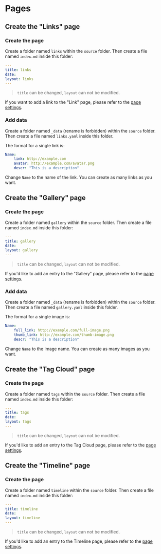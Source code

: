 # Pages

## Create the "Links" page

### Create the page

Create a folder named `links` within the `source` folder. Then create a file named `index.md` inside this folder:

```yaml
---
title: links
date:
layout: links
---
```

> `title` can be changed, `layout` can not be modified.

If you want to add a link to the "Link" page, please refer to the [page settings](/en/intro/#pages).

### Add data

Create a folder named `_data` (rename is forbidden) within the `source` folder. Then create a file named `links.yaml` inside this folder.

The format for a single link is:

```yaml
Name:
    link: http://example.com
    avatar: http://example.com/avatar.png
    descr: "This is a description"
```

Change `Name` to the name of the link. You can create as many links as you want.

## Create the "Gallery" page

### Create the page

Create a folder named `gallery` within the `source` folder. Then create a file named `index.md` inside this folder:

```yaml
---
title: gallery
date:
layout: gallery
---
```

> `title` can be changed, `layout` can not be modified.

If you'd like to add an entry to the "Gallery" page, please refer to the [page settings](/en/intro/#pages).

### Add data

Create a folder named `_data` (rename is forbidden) within the `source` folder. Then create a file named `gallery.yaml` inside this folder.

The format for a single image is:

```yaml
Name:
    full_link: http://example.com/full-image.png
    thumb_link: http://example.com/thumb-image.png
    descr: "This is a description"
```

Change `Name` to the image name. You can create as many images as you want.

## Create the "Tag Cloud" page

### Create the page

Create a folder named `tags` within the `source` folder. Then create a file named `index.md` inside this folder:

```yaml
---
title: tags
date:
layout: tags
---
```

> `title` can be changed, `layout` can not be modified.

If you'd like to add an entry to the Tag Cloud page, please refer to the [page settings](/en/intro/#pages).

## Create the "Timeline" page

### Create the page

Create a folder named `timeline` within the `source` folder. Then create a file named `index.md` inside this folder:

```yaml
---
title: timeline
date:
layout: timeline
---
```

> `title` can be changed, `layout` can not be modified.

If you'd like to add an entry to the Timeline page, please refer to the [page settings](/en/intro/#pages).